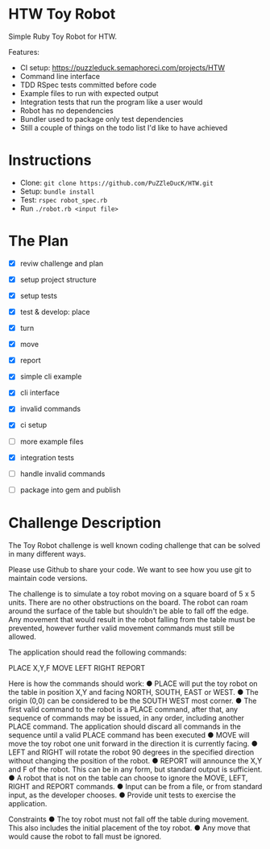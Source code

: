 # HTW Toy Robot

Simple Ruby Toy Robot for HTW.

Features:
- CI setup: https://puzzleduck.semaphoreci.com/projects/HTW
- Command line interface
- TDD RSpec tests committed before code
- Example files to run with expected output
- Integration tests that run the program like a user would
- Robot has no dependencies
- Bundler used to package only test dependencies
- Still a couple of things on the todo list I'd like to have achieved


# Instructions
- Clone: `git clone https://github.com/PuZZleDucK/HTW.git`
- Setup: `bundle install`
- Test: `rspec robot_spec.rb`
- Run `./robot.rb <input file>`


# The Plan
- [x] reviw challenge and plan
- [x] setup project structure
- [x] setup tests
- [x] test & develop: place
- [x] turn
- [x] move
- [x] report
- [x] simple cli example
- [x] cli interface
- [x] invalid commands
- [x] ci setup
- [ ] more example files
- [x] integration tests
- [ ] handle invalid commands
- [ ] package into gem and publish





# Challenge Description

The Toy Robot challenge is well known coding challenge that can be solved in many different ways.

Please use Github to share your code.  We want to see how you use git to maintain code versions.

The challenge is to simulate a toy robot moving on a square board of 5 x 5 units. There are no other obstructions on the board. The robot can roam around the surface of the table but
shouldn't be able to fall off the edge. Any movement that would result in the robot falling from
the table must be prevented, however further valid movement commands must still be allowed.

The application should read the following commands:

PLACE X,Y,F
MOVE
LEFT
RIGHT
REPORT

Here is how the commands should work:
● PLACE will put the toy robot on the table in position X,Y and facing NORTH, SOUTH,
EAST or WEST.
● The origin (0,0) can be considered to be the SOUTH WEST most corner.
● The first valid command to the robot is a PLACE command, after that, any sequence of
commands may be issued, in any order, including another PLACE command. The
application should discard all commands in the sequence until a valid PLACE command
has been executed
● MOVE will move the toy robot one unit forward in the direction it is currently facing.
● LEFT and RIGHT will rotate the robot 90 degrees in the specified direction without
changing the position of the robot.
● REPORT will announce the X,Y and F of the robot. This can be in any form, but standard
output is sufficient.
● A robot that is not on the table can choose to ignore the MOVE, LEFT, RIGHT and
REPORT commands.
● Input can be from a file, or from standard input, as the developer chooses.
● Provide unit tests to exercise the application.

Constraints
● The toy robot must not fall off the table during movement. This also includes the
initial placement of the toy robot.
● Any move that would cause the robot to fall must be ignored.
